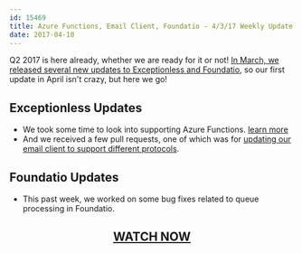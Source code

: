```yaml
---
id: 15469
title: Azure Functions, Email Client, Foundatio - 4/3/17 Weekly Update
date: 2017-04-10
---
```


Q2 2017 is here already, whether we are ready for it or not! [In March, we released several new updates to Exceptionless and Foundatio](/news/2017/2017-04-04-march-update-rollup-new-releases-updates-bug-fixes/), so our first update in April isn't crazy, but here we go!<!--more-->

## Exceptionless Updates

* We took some time to look into supporting Azure Functions. <a href="https://github.com/exceptionless/Exceptionless/pull/293" target="_blank">learn more</a>
* And we received a few pull requests, one of which was for <a href="https://github.com/exceptionless/Exceptionless/pull/291" target="_blank">updating our email client to support different protocols</a>.

## Foundatio Updates

* This past week, we worked on some bug fixes related to queue processing in Foundatio.

<h2 style="text-align: center;">
  <a href="https://youtu.be/ShnXh4Mgx4U?list=PLGHP7IVwFs_81fZTMgF7Dm5e0Ax4YvW_V">WATCH NOW</a>
</h2>
